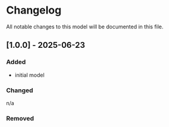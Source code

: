 # Changelog

All notable changes to this model will be documented in this file.

## [1.0.0] - 2025-06-23

### Added

- initial model

### Changed

n/a

### Removed


